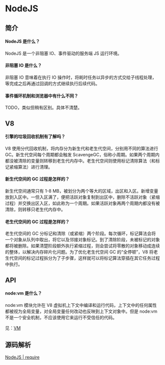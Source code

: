 # NodeJS



## 简介

#### NodeJS 是什么？

NodeJS 是一个非阻塞 IO、事件驱动的服务端 JS 运行环境。

#### 非阻塞 IO 是什么？

非阻塞 IO 意味着在执行 IO 操作时，将耗时任务以异步的方式交给子线程处理，等完成之后再通过回调的方式继续执行后续代码。

#### 事件循环机制和浏览器中有什么不同？

TODO，类似但稍有区别。具体不清楚。

## V8

#### 引擎的垃圾回收机制有了解吗？
        
V8 使用分代回收机制，将内存分为新生代和老生代空间，分别用不同的算法进行 GC。新生代空间每个周期都会触发 ScavengeGC，俗称小周期。如果两个周期内都没被清除的变量则转移到老生代内存中。老生代空间则使用标记清除算法（和标记紧缩算法）进行清理。

#### 新生代空间的 GC 过程是怎样的？

新生代空间通常只有 1-8 MB，被划分为两个等大的区域，出区和入区。新增变量放到入区中。一但入区满了，便把活跃对象复制到出区中，删除不活跃对象（紧缩过程）并交换出区入区，如此称为一个周期。如果活跃对象再两个周期内都没有被清除，则转移只老生代内存中。

#### 老生代空间的 GC 过程是怎样的？

老生代空间的 GC 分标记和清除（或紧缩）两个阶段。每次循环，标记算法会将一个对象从队列中取出，将它以及邻接对象标记。到了清除阶段，未被标记的对象都将被删除。如果清楚阶段额外执行紧缩过程，则会尝试将零散的对象移动成连续的整体，以解决内存碎片化问题。为了优化老生代空间 GC 的“全停顿”，V8 将老生代空间的标记过程拆分为了子步骤，这样就可以将标记算法穿插在其它任务过程中执行。

## API

#### node:vm 是什么？

node:vm 模块允许在 V8 虚拟机上下文中编译和运行代码，上下文中的任何属性都被视为全局变量，对全局变量任何改动也反映到上下文对象中。但是 node:vm 不是一个安全机制，不应该使用它来运行不受信任的代码。

见：[VM](http://nodejs.cn/api/vm.html#vm_vm_executing_javascript)

## 源码解析

[NodeJS | require](/maps/_server/nodejs/require)
